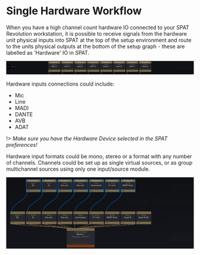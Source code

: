 # Single Hardware Workflow

When you have a high channel count hardware IO connected to your SPAT Revolution workstation, it is possible to receive signals from the hardware unit physical inputs into SPAT at the top of the setup environment and route to the units physical outputs at the bottom of the setup graph - these are labelled as 'Hardware' IO in SPAT.

![](include/SpatRevolution_UserGuide_-128.jpg)

Hardware inputs connections could include:

- Mic
- Line
- MADI
- DANTE
- AVB
- ADAT

!> _Make sure you have the Hardware Device selected in the SPAT preferences!_


Hardware input formats could be mono, stereo or a format with any number of channels. Channels could be set up as single virtual sources, or as group multichannel sources using only one input/source module.

![](include/SpatRevolution_UserGuide_-130.jpg)